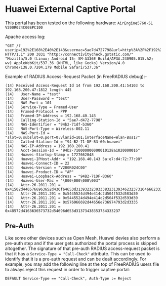 # Huawei External Captive Portal

This portal has been tested on the following hardware: `AirEngine5760-51 V200R024C00SPC100`

Apache access log:
```
"GET /?userip=192%2E168%2E40%2E143&usermac=5ae7d4727798&url=http%3A%2F%2F192%2E168%2E40%2E1%3A8000 HTTP/1.1" 200 3031 "http://connectivitycheck.gstatic.com/" "Mozilla/5.0 (Linux; Android 15; SM-A336E Build/AP3A.240905.015.A2; wv) AppleWebKit/537.36 (KHTML, like Gecko) Version/4.0 Chrome/138.0.7204.179 Mobile Safari/537.36"
```

Example of RADIUS Access-Request Packet (in FreeRADIUS debug):-
```
(14) Received Access-Request Id 14 from 192.168.200.41:54103 to 192.168.200.47:1812 length 445
(14)   User-Name = "test"
(14)   User-Password = "test"
(14)   NAS-Port = 101
(14)   Service-Type = Framed-User
(14)   Framed-Protocol = PPP
(14)   Framed-IP-Address = 192.168.40.143
(14)   Calling-Station-Id = "5ae7-d472-7798"
(14)   NAS-Identifier = "94b2-71df-b360"
(14)   NAS-Port-Type = Wireless-802.11
(14)   NAS-Port-Id = "slot=0;subslot=0;port=0;vlanid=101;interfaceName=Wlan-Bss17"
(14)   Called-Station-Id = "94-B2-71-DF-B3-60:huawei"
(14)   NAS-IP-Address = 192.168.200.41
(14)   Acct-Session-Id = "94b2-710000000000010128a1020000016"
(14)   Huawei-Startup-Stamp = 1727662048
(14)   Huawei-IPHost-Addr = "192.168.40.143 5a:e7:d4:72:77:98"
(14)   Huawei-Connect-ID = 22
(14)   Huawei-Version = "V200R024C00"
(14)   Huawei-Product-ID = "AP"
(14)   Huawei-Loopback-Address = "94B2-71DF-B360"
(14)   Huawei-User-Mac = "\000\000\000\003"
(14)   Attr-26.2011.201 = 0x41502d4465766963652d436f64653d313932323033383231393462323731646662333630
(14)   Attr-26.2011.201 = 0x5445524d494e414c2d504f532d583d30
(14)   Attr-26.2011.201 = 0x5445524d494e414c2d504f532d593d30
(14)   Attr-26.2011.201 = 0x576966692d44656e736974793d2d3335
(14)   Attr-26.2011.201 = 0x48572d4163636573732d54696d653d31373438353734333237
```

## Pre-Auth

Like some other devices such as Open Mesh, Huawei devies also perform a pre-auth step and if the user gets authorized the portal process is skipped altogether. The signature of that pre-auth RADIUS access-request packet is that it has a `Service-Type = "Call-Check"` attribute. This can be used to identify that it is a pre-auth request and can be dealt accordingly. For example, you may add the following line at the top of FreeRADIUS users file to always reject this request in order to trigger captive portal:

```
DEFAULT Service-Type == "Call-Check", Auth-Type := Reject
```

